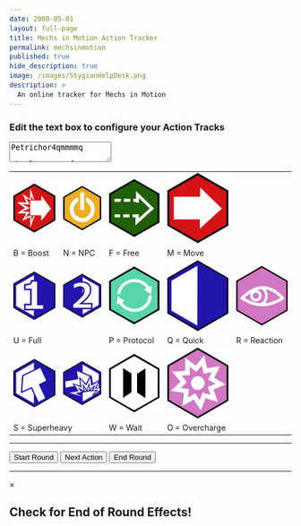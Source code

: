 ```yaml
---
date: 2000-05-01
layout: full-page
title: Mechs in Motion Action Tracker
permalink: mechsinmotion
published: true
hide_description: true
image: /images/StygianHelpDesk.png
description: >
  An online tracker for Mechs in Motion
---
```


<div class="mechCard">
  <h3>Edit the text box to configure your Action Tracks</h3>
  <div class="row">
    <div class="col-4">
      <textarea id="quickEntry">Petrichor4qmmmmq&#10;
Absalom-33mmqfqoq&#10;
Titania6pmmppmqbppqmpp&#10;
Margreave3mqqoq&#10;
Berserker5mmmmqq&#10;
Assault4mwwmqs&#10;
Elite4qmmmqqmmmuf&#10;
Goliath3qsm&#10;
Priest5qqmmmmr</textarea>
    </div>
    <div class="col-8">
      <table id="motionKey">
        <tr>
        <td><img class="actionImg" src="/assets/generator_resources/mechHexes/boostmovehex.png"></td>
        <td><img class="actionImg" src="/assets/generator_resources/mechHexes/extraactivationhex.png"></td>
        <td><img class="actionImg" src="/assets/generator_resources/mechHexes/freeactionhex.png"></td>
        <td><img class="actionImg" src="/assets/generator_resources/mechHexes/movehex.png"></td>
        <td></td>
        </tr>
        <tr>
          <td>
            B = Boost
          </td>
          <td>
            N = NPC
          </td>
          <td>
            F = Free
          </td>
          <td>
            M = Move
          </td>
          <td>
          </td>
          </tr>
          <tr>
          <td><img class="actionImg" src="/assets/generator_resources/mechHexes/fullaction1hex.png"></td>
          <td><img class="actionImg" src="/assets/generator_resources/mechHexes/fullaction2hex.png"></td>
          <td><img class="actionImg" src="/assets/generator_resources/mechHexes/protocolhex.png"></td>
          <td><img class="actionImg" src="/assets/generator_resources/mechHexes/quickactionhex.png"></td>
          <td><img class="actionImg" src="/assets/generator_resources/mechHexes/reacthex.png"></td>
          </tr>
          <tr>
          <td colspan="2">
            U = Full
          </td>
          <td>
            P = Protocol
          </td>
          <td>
            Q = Quick
          </td>
          <td>
            R = Reaction
          </td>
        </tr>
        <tr>
          <td><img class="actionImg" src="/assets/generator_resources/mechHexes/superheavyhex1.png"></td>
          <td><img class="actionImg" src="/assets/generator_resources/mechHexes/superheavyhex2.png"></td>
          <td><img class="actionImg" src="/assets/generator_resources/mechHexes/waithex.png"></td>
          <td><img class="actionImg" src="/assets/generator_resources/mechHexes/overchargehex.png"></td>
                    <td></td>
        </tr>
        <tr>
          <td colspan="2">
            S = Superheavy
          </td>
          <td>
            W = Wait
          </td>
          <td>
            O = Overcharge
          </td>
          <td></td>
        </tr>
      </table>
    </div>
  </div>
  <hr>
  <button class="stygian-button" type="button" onclick="startRound()">Start Round</button>
  <button class="stygian-button" type="button" onclick="nextAction()">Next
    Action</button>
  <button class="stygian-button" type="button" onclick="endRound()">End Round</button>
  <hr>
<div id="alertModal">
  <div id="ebcf_modal-content">
    <span id="ebcf_close">&times;</span>
    <h2>Check for End of Round Effects!</h2>
  </div>
</div>

  <table id="mechtracks"></table>
</div>

<!--Necessary for allowing the sticky buttons and background changes-->
<style>

hy-push-state, hy-drawer {
overflow: clip;
display: contents;
}

</style>

<script async src="/assets/generator_resources/mechsinmotion.js" language="javascript" type="text/javascript"></script>
